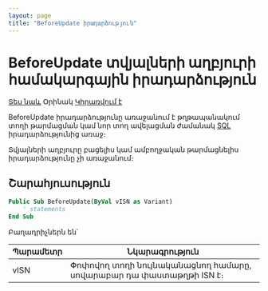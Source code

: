 ```yaml
---
layout: page
title: "BeforeUpdate իրադարձություն"
---
```


# BeforeUpdate տվյալների աղբյուրի համակարգային իրադարձություն

[Տես նաև](../ScriptProcs/DataEvents.md) Օրինակ [Կիրառվում է](../ScriptProcs/DataEvents.md)

BeforeUpdate իրադարձությունը առաջանում է թղթապանակում տողի թարմացման կամ նոր տող ավելացման ժամանակ [SQL](../ScriptProcs/SQL.md) իրադարձությունից առաջ։ 

Տվյալների աղբյուրը բացելիս կամ ամբողջական թարմացնելիս իրադարձությունը չի առաջանում։

## Շարահյուսություն

``` vb
Public Sub BeforeUpdate(ByVal vISN as Variant)
    ' statements
End Sub
```

Բաղադրիչներն են՝

| Պարամետր | Նկարագրություն |
|--|--|
| vISN | Փոփովող տողի նույնականացնող համարը, սովարաբար դա փաստաթղթի ISN է։ |
